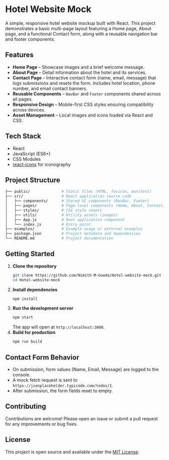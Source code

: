 # Hotel Website Mock

A simple, responsive hotel website mockup built with React. This project demonstrates a basic multi-page layout featuring a Home page, About page, and a functional Contact form, along with a reusable navigation bar and footer components.

## Features

- **Home Page** – Showcase images and a brief welcome message.
- **About Page** – Detail information about the hotel and its services.
- **Contact Page** – Interactive contact form (name, email, message) that logs submissions and resets the form. Includes hotel location, phone number, and email contact banners.
- **Reusable Components** – `NavBar` and `Footer` components shared across all pages.
- **Responsive Design** – Mobile-first CSS styles ensuring compatibility across devices.
- **Asset Management** – Local images and icons loaded via React and CSS.

## Tech Stack

- React
- JavaScript (ES6+)
- CSS Modules
- [react-icons](https://react-icons.github.io/react-icons/) for iconography

## Project Structure

```bash
├── public/              # Static files (HTML, favicon, manifest)
├── src/                 # React application source code
│   ├── components/      # Shared UI components (NavBar, Footer)
│   ├── pages/           # Page-level components (Home, About, Contact)
│   ├── styles/          # CSS style sheets
│   ├── utils/           # Utility assets (images)
│   ├── App.js           # Root application component
│   └── index.js         # Entry point
├── examples/            # Example usage or external examples
├── package.json         # Project metadata and dependencies
└── README.md            # Project documentation
```

## Getting Started

1. **Clone the repository**
   ```bash
   git clone https://github.com/Nimith-M-Gowda/Hotel-website-mock.git
   cd Hotel-website-mock
   ```
2. **Install dependencies**
   ```bash
   npm install
   ```
3. **Run the development server**
   ```bash
   npm start
   ```
   The app will open at `http://localhost:3000`.
4. **Build for production**
   ```bash
   npm run build
   ```

## Contact Form Behavior

- On submission, form values (Name, Email, Message) are logged to the console.
- A mock fetch request is sent to `https://jsonplaceholder.typicode.com/todos/1`.
- After submission, the form fields reset to empty.

## Contributing

Contributions are welcome! Please open an issue or submit a pull request for any improvements or bug fixes.

## License

This project is open source and available under the [MIT License](LICENSE).